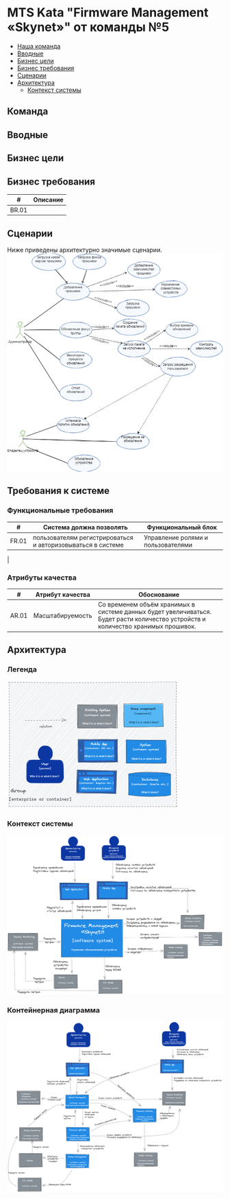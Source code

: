 # MTS Kata "Firmware Management «Skynet»" от команды №5

- [Наша команда](#команда)
- [Вводные](#вводные)
- [Бизнес цели](#бизнес-цели)
- [Бизнес требования](#бизнес-требования) 
- [Сценарии](#сценарии)
- [Архитектура](#архитектура)
    -   [Контекст системы](#контекст-системы)
 


## Команда

## Вводные

## Бизнес цели

## Бизнес требования
| #     | Описание                                                                                                                           |
|-------|------------------------------------------------------------------------------------------------------------------------------------|
| BR.01 |                                              |





## Сценарии
Ниже приведены архитектурно значимые сценарии.
![](UCs/UC.png)

## Требования к системе

### Функциональные требования

| #     | Cистема должна позволять                                                               | Функциональный блок                |
|-------|----------------------------------------------------------------------------------------|------------------------------------|
| FR.01 | пользователям регистрироваться и авторизовываться в системе                            | Управление ролями и пользователями |
|  
### Атрибуты качества
| #     | Атрибут качества      | Обоснование                                                                                                                        |
|-------|-----------------------|------------------------------------------------------------------------------------------------------------------------------------|
| AR.01 | 	Масштабируемость     | 	Со временем объём хранимых в системе данных будет увеличиваться. Будет расти количество устройств и количество хранимых прошивок. |



## Архитектура

### Легенда
![](C4/Legend.png)
### Контекст системы
![](C4/L1.png)
### Контейнерная диаграмма
![](C4/L2.png)